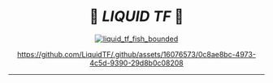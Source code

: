 <div align="center">

# 🌊 $LIQUID$ $TF$ 🌊 
[![liquid_tf_fish_bounded](https://github.com/LiquidTF/.github/assets/16076573/f6b218fe-2b27-479e-a05b-785df87827b4)](https://liquid.tf)


https://github.com/LiquidTF/.github/assets/16076573/0c8ae8bc-4973-4c5d-9390-29d8b0c08208

---  

</div>
